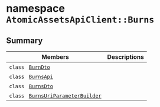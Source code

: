 # namespace `AtomicAssetsApiClient::Burns` 

## Summary

 Members                                | Descriptions                                
----------------------------------------|---------------------------------------------
`class ` [`BurnDto`](AtomicAssetsApiClient--Burns--BurnDto.md) | 
`class ` [`BurnsApi`](AtomicAssetsApiClient--Burns--BurnsApi.md) | 
`class ` [`BurnsDto`](AtomicAssetsApiClient--Burns--BurnsDto.md) | 
`class ` [`BurnsUriParameterBuilder`](AtomicAssetsApiClient--Burns--BurnsUriParameterBuilder.md) | 

